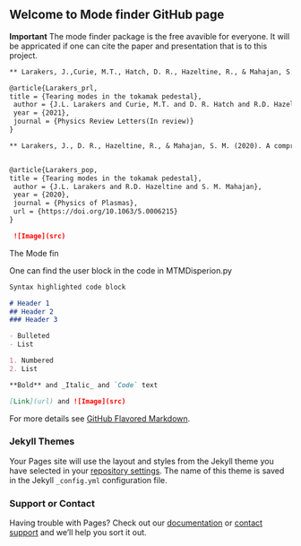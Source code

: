 ## Welcome to Mode finder GitHub page

**Important** The mode finder package is the free avavible for everyone. It will be appricated if one can cite the paper and presentation that is to this project. 

```markdown
** Larakers, J.,Curie, M.T., Hatch, D. R., Hazeltine, R., & Mahajan, S. M. (2021). Tearing modes in thetokamak pedestal.Physics Review Letters(In review)**

@article{Larakers_prl,
title = {Tearing modes in the tokamak pedestal},
 author = {J.L. Larakers and Curie, M.T. and D. R. Hatch and R.D. Hazeltine and S. M. Mahajan},
 year = {2021},
 journal = {Physics Review Letters(In review)}
}

** Larakers, J., D. R., Hazeltine, R., & Mahajan, S. M. (2020). A comprehensive conductivity model for drift and micro-tearing modes [https://doi.org/10.1063/5.0006215](url)**


@article{Larakers_pop,
title = {Tearing modes in the tokamak pedestal},
 author = {J.L. Larakers and R.D. Hazeltine and S. M. Mahajan},
 year = {2020},
 journal = {Physics of Plasmas},
 url = {https://doi.org/10.1063/5.0006215}
}

 ![Image](src)
```


The Mode fin

One can find the user block in the code in MTMDisperion.py


```markdown
Syntax highlighted code block

# Header 1
## Header 2
### Header 3

- Bulleted
- List

1. Numbered
2. List

**Bold** and _Italic_ and `Code` text

[Link](url) and ![Image](src)
```

For more details see [GitHub Flavored Markdown](https://guides.github.com/features/mastering-markdown/).

### Jekyll Themes

Your Pages site will use the layout and styles from the Jekyll theme you have selected in your [repository settings](https://github.com/maxcurie1996/mode_finder/settings/pages). The name of this theme is saved in the Jekyll `_config.yml` configuration file.

### Support or Contact

Having trouble with Pages? Check out our [documentation](https://docs.github.com/categories/github-pages-basics/) or [contact support](https://support.github.com/contact) and we’ll help you sort it out.
